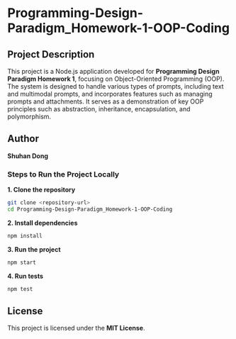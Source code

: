 # Programming-Design-Paradigm_Homework-1-OOP-Coding  

## Project Description
This project is a Node.js application developed for **Programming Design Paradigm Homework 1**, focusing on Object-Oriented Programming (OOP). The system is designed to handle various types of prompts, including text and multimodal prompts, and incorporates features such as managing prompts and attachments. It serves as a demonstration of key OOP principles such as abstraction, inheritance, encapsulation, and polymorphism.

## Author

**Shuhan Dong**


### Steps to Run the Project Locally


**1. Clone the repository**
```bash
git clone <repository-url>
cd Programming-Design-Paradigm_Homework-1-OOP-Coding
```
**2. Install dependencies**
```bash
npm install
```
**3. Run the project**
```bash
npm start
```
**4. Run tests**
```bash
npm test
```

## License

This project is licensed under the **MIT License**.
